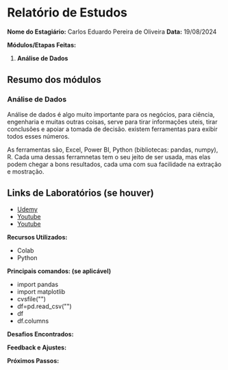 # Relatório de Estudos

**Nome do Estagiário:** Carlos Eduardo Pereira de Oliveira 
**Data:** 19/08/2024

**Módulos/Etapas Feitas:**  
1. **Análise de Dados**

## Resumo dos módulos 

### **Análise de Dados**

Análise de dados é algo muito importante para os negócios, para ciência, engenharia e muitas outras coisas, serve para tirar informações uteis, tirar conclusões e apoiar a tomada de decisão. existem ferramentas para exibir todos esses números.

As ferramentas são, Excel, Power BI, Python (bibliotecas: pandas, numpy), R. Cada uma dessas ferramnetas tem o seu jeito de ser usada, mas elas podem chegar a bons resultados, cada uma com sua facilidade na extração e mostração.

## Links de Laboratórios (se houver)
- [Udemy](https://www.udemy.com/course/engenheiro-de-dados/learn/lecture/34024420#questions)
- [Youtube](https://www.youtube.com/watch?v=eAjZAnsg9ek)
- [Youtube](https://www.youtube.com/watch?v=h1sAzPojKMg)

**Recursos Utilizados:**  
- Colab
- Python

**Principais comandos: (se aplicável)**  
- import pandas
- import matplotlib
- cvsfile("")
- df=pd.read_csv("")
- df
- df.columns

**Desafios Encontrados:**  


**Feedback e Ajustes:**  

**Próximos Passos:**  
